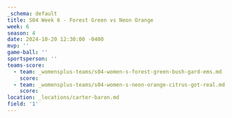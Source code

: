 ```yaml
---
_schema: default
title: S04 Week 6 - Forest Green vs Neon Orange
week: 6
season: 4
date: 2024-10-20 12:30:00 -0400
mvp: ''
game-ball: ''
sportsperson: ''
teams-score:
  - team: _womensplus-teams/s04-women-s-forest-green-bush-gard-ems.md
    score:
  - team: _womensplus-teams/s04-women-s-neon-orange-citrus-got-real.md
    score:
location: _locations/carter-baron.md
field: '1'
---
```


